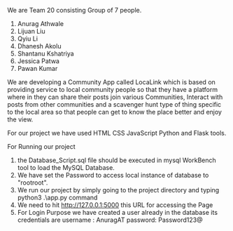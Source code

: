 We are Team 20 consisting Group of 7 people.

1) Anurag Athwale
2) Lijuan Liu
3) Qyiu Li
4) Dhanesh Akolu
5) Shantanu Kshatriya
6) Jessica Patwa
7) Pawan Kumar

We are developing a Community App called LocaLink which is based on providing service to local community people so that they have a platform where in they can share their posts join various Communities, Interact with posts from other communities and a scavenger hunt type of thing specific to the local area so that people can get to know the place better and enjoy the view.

For our project we have used HTML CSS JavaScript Python and Flask tools. 


For Running our project 
1) the Database_Script.sql file should be executed in mysql WorkBench tool to load the MySQL Database. 
2) We have set the Password to access local instance of database to "rootroot".
2) We run our project by simply going to the project directory and typing python3 .\app.py command
3) We need to hit http://127.0.0.1:5000 this URL for accessing the Page
4) For Login Purpose we have created a user already in the database its credentials are username : AnuragAT password: Password123@
